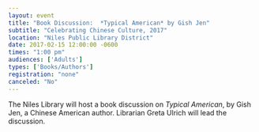 ```yaml
---
layout: event
title: "Book Discussion:  *Typical American* by Gish Jen"
subtitle: "Celebrating Chinese Culture, 2017"
location: "Niles Public Library District"
date: 2017-02-15 12:00:00 -0600
times: "1:00 pm"
audiences: ['Adults']
types: ['Books/Authors']
registration: "none"
canceled: "No"
---
```

The Niles Library will host a book discussion on *Typical American*, by Gish Jen, a Chinese American author. Librarian Greta Ulrich will lead the discussion.
